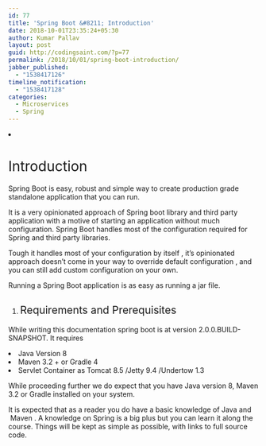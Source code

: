 ```yaml
---
id: 77
title: 'Spring Boot &#8211; Introduction'
date: 2018-10-01T23:35:24+05:30
author: Kumar Pallav
layout: post
guid: http://codingsaint.com/?p=77
permalink: /2018/10/01/spring-boot-introduction/
jabber_published:
  - "1538417126"
timeline_notification:
  - "1538417128"
categories:
  - Microservices
  - Spring
---
```

<li style="font-weight: 400;">
  <h1>
    <span style="font-weight: 400;">Introduction</span>
  </h1>
</li>

<span style="font-weight: 400;">Spring Boot is easy, robust and simple way to create production grade standalone application that you can run. </span>

<span style="font-weight: 400;">It is a very opinionated approach of Spring boot library and third party application with a motive of starting an application without much configuration. Spring Boot handles most of the configuration required for Spring and third party libraries.</span>

<span style="font-weight: 400;">Tough it handles most of your configuration by itself , it’s opinionated approach doesn’t come in your way to override default configuration , and you can still add custom configuration on your own.</span>

<span style="font-weight: 400;">Running a Spring Boot application is as easy as running a jar file.</span>

<li style="list-style-type: none;">
  <ol>
    <li style="font-weight: 400;">
      <h2>
        <span style="font-weight: 400;">Requirements and Prerequisites </span>
      </h2>
    </li>
  </ol>
</li>

<span style="font-weight: 400;">While writing this documentation spring boot is at version 2.0.0.BUILD-SNAPSHOT. It requires</span>

<li style="font-weight: 400;">
  <span style="font-weight: 400;">Java Version 8</span>
</li>
<li style="font-weight: 400;">
  <span style="font-weight: 400;">Maven 3.2 + or Gradle 4</span>
</li>
<li style="font-weight: 400;">
  <span style="font-weight: 400;">Servlet Container as Tomcat 8.5 /Jetty 9.4 /Undertow 1.3</span>
</li>

<span style="font-weight: 400;">While proceeding further we do expect that you have Java version 8, Maven 3.2 or Gradle installed on your system.</span>

<span style="font-weight: 400;">It is expected that as a reader you do have a basic knowledge of Java and  Maven . A knowledge on Spring is a big plus but you can learn it along the course. Things will be kept as simple as possible, with links to full source code. </span>
